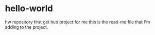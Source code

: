 # hello-world
hw repository
first get hub project for me
this is the read-me file that I'm adding to the project.
